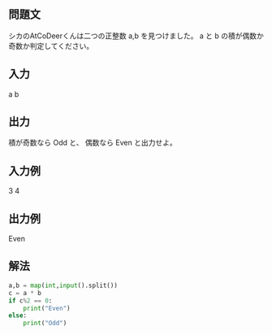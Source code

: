 ## 問題文
シカのAtCoDeerくんは二つの正整数 
a,b を見つけました。 
a と 
b の積が偶数か奇数か判定してください。
## 入力
a b
## 出力
積が奇数なら Odd と、 偶数なら Even と出力せよ。
## 入力例
3 4
## 出力例
Even
## 解法

```python
a,b = map(int,input().split())
c = a * b
if c%2 == 0:
    print("Even")
else:
    print("Odd")